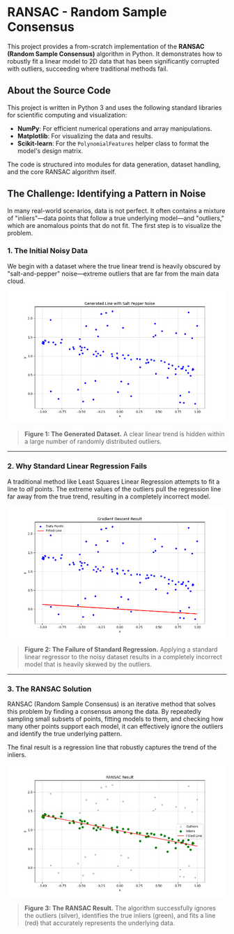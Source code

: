 # RANSAC - Random Sample Consensus

This project provides a from-scratch implementation of the **RANSAC (Random Sample Consensus)** algorithm in Python. It demonstrates how to robustly fit a linear model to 2D data that has been significantly corrupted with outliers, succeeding where traditional methods fail.

## About the Source Code
This project is written in Python 3 and uses the following standard libraries for scientific computing and visualization:
* **NumPy**: For efficient numerical operations and array manipulations.
* **Matplotlib**: For visualizing the data and results.
* **Scikit-learn**: For the `PolynomialFeatures` helper class to format the model's design matrix.

The code is structured into modules for data generation, dataset handling, and the core RANSAC algorithm itself.

## The Challenge: Identifying a Pattern in Noise

In many real-world scenarios, data is not perfect. It often contains a mixture of "inliers"—data points that follow a true underlying model—and "outliers," which are anomalous points that do not fit. The first step is to visualize the problem.

### 1. The Initial Noisy Data

We begin with a dataset where the true linear trend is heavily obscured by "salt-and-pepper" noise—extreme outliers that are far from the main data cloud.

![Initial noisy dataset](visualisations/line/line_generator_visualization.png?)
> **Figure 1: The Generated Dataset.** A clear linear trend is hidden within a large number of randomly distributed outliers.

---

### 2. Why Standard Linear Regression Fails

A traditional method like Least Squares Linear Regression attempts to fit a line to *all* points. The extreme values of the outliers pull the regression line far away from the true trend, resulting in a completely incorrect model.

![Standard Linear Regression on noisy data](visualisations/line/gradient_descent_visualization.png)
> **Figure 2: The Failure of Standard Regression.** Applying a standard linear regressor to the noisy dataset results in a completely incorrect model that is heavily skewed by the outliers.

---

### 3. The RANSAC Solution

RANSAC (Random Sample Consensus) is an iterative method that solves this problem by finding a consensus among the data. By repeatedly sampling small subsets of points, fitting models to them, and checking how many other points support each model, it can effectively ignore the outliers and identify the true underlying pattern.

The final result is a regression line that robustly captures the trend of the inliers.

![RANSAC Result](visualisations/line/ransac_visualization.png?)
> **Figure 3: The RANSAC Result.** The algorithm successfully ignores the outliers (silver), identifies the true inliers (green), and fits a line (red) that accurately represents the underlying data.

<!-- ## Quick Start
To run the project and reproduce these results on a newly generated dataset:

1.  Ensure all project files (`ransac.py`, `generators/`, `dataset/`, etc.) are in place.
2.  Execute the main script from your terminal:
    ```bash
    python ransac.py
    ```
3.  The script will generate a new dataset, run the RANSAC algorithm, and display the final visualization. You can tune the algorithm's parameters (`n_iterations`, `threshold`, etc.) in the `if __name__ == '__main__':` block at the bottom of `ransac.py`. -->

